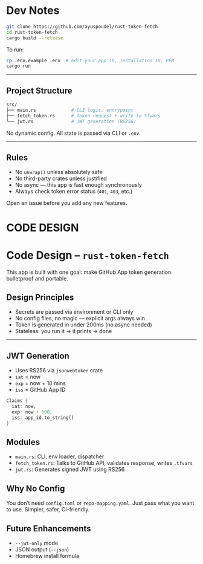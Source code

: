 # Dev Notes

```bash
git clone https://github.com/ayuspoudel/rust-token-fetch
cd rust-token-fetch
cargo build --release
```

To run:

```bash
cp .env.example .env  # edit your app ID, installation ID, PEM
cargo run
```
---

##  Project Structure

```bash
src/
├── main.rs             # CLI logic, entrypoint
├── fetch_token.rs      # Token request + write to tfvars
└── jwt.rs              # JWT generation (RS256)
```

No dynamic config. All state is passed via CLI or `.env`.

---

## Rules

* No `unwrap()` unless absolutely safe
* No third-party crates unless justified
* No async — this app is fast enough synchronously
* Always check token error status (`401`, `403`, etc.)

Open an issue before you add any new features.


# CODE DESIGN

# Code Design – `rust-token-fetch`

This app is built with one goal: make GitHub App token generation bulletproof and portable.


## Design Principles

- Secrets are passed via environment or CLI only
- No config files, no magic — explicit args always win
- Token is generated in under 200ms (no async needed)
- Stateless: you run it → it prints → done

---

## JWT Generation

- Uses RS256 via `jsonwebtoken` crate
- `iat` = now
- `exp` = now + 10 mins
- `iss` = GitHub App ID

```rust
Claims {
  iat: now,
  exp: now + 600,
  iss: app_id.to_string()
}
```


## Modules

* `main.rs`: CLI, env loader, dispatcher
* `fetch_token.rs`: Talks to GitHub API, validates response, writes `.tfvars`
* `jwt.rs`: Generates signed JWT using RS256


## Why No Config

You don’t need `config.toml` or `repo-mapping.yaml`. Just pass what you want to use. Simpler, safer, CI-friendly.


## Future Enhancements

* `--jwt-only` mode
* JSON output (`--json`)
* Homebrew install formula